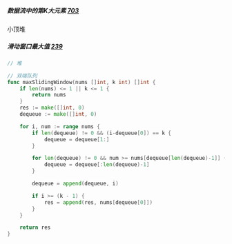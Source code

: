 ##### 数据流中的第K大元素 [703](https://leetcode-cn.com/problems/kth-largest-element-in-a-stream/)
小顶堆

##### 滑动窗口最大值 [239](https://leetcode-cn.com/problems/sliding-window-maximum/)
```go
// 堆
```
```go
// 双端队列
func maxSlidingWindow(nums []int, k int) []int {
	if len(nums) <= 1 || k <= 1 {
		return nums
	}
	res := make([]int, 0)
	dequeue := make([]int, 0)

	for i, num := range nums {
		if len(dequeue) != 0 && (i-dequeue[0]) == k {
			dequeue = dequeue[1:]
		}

		for len(dequeue) != 0 && num >= nums[dequeue[len(dequeue)-1]] {
			dequeue = dequeue[:len(dequeue)-1]
		}

		dequeue = append(dequeue, i)

		if i >= (k - 1) {
			res = append(res, nums[dequeue[0]])
		}
	}

	return res
}
```


